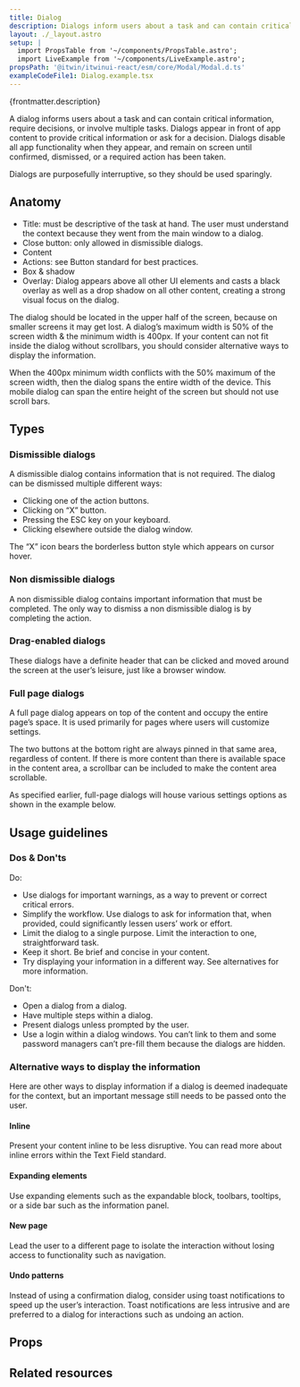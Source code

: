 ```yaml
---
title: Dialog
description: Dialogs inform users about a task and can contain critical information, require decisions, or involve multiple tasks.
layout: ./_layout.astro
setup: |
  import PropsTable from '~/components/PropsTable.astro';
  import LiveExample from '~/components/LiveExample.astro';
propsPath: '@itwin/itwinui-react/esm/core/Modal/Modal.d.ts'
exampleCodeFile1: Dialog.example.tsx
---
```


<p>{frontmatter.description}</p>

<LiveExample src={frontmatter.exampleCodeFile1} />

A dialog informs users about a task and can contain critical information, require decisions, or involve multiple tasks. Dialogs appear in front of app content to provide critical information or ask for a decision. Dialogs disable all app functionality when they appear, and remain on screen until confirmed, dismissed, or a required action has been taken.

Dialogs are purposefully interruptive, so they should be used sparingly.

## Anatomy

- Title: must be descriptive of the task at hand. The user must understand the context because they went from the main window to a dialog.
- Close button: only allowed in dismissible dialogs.
- Content
- Actions: see Button standard for best practices.
- Box & shadow
- Overlay: Dialog appears above all other UI elements and casts a black overlay as well as a drop shadow on all other content, creating a strong visual focus on the dialog.

The dialog should be located in the upper half of the screen, because on smaller screens it may get lost. A dialog’s maximum width is 50% of the screen width & the minimum width is 400px. If your content can not fit inside the dialog without scrollbars, you should consider alternative ways to display the information.

When the 400px minimum width conflicts with the 50% maximum of the screen width, then the dialog spans the entire width of the device. This mobile dialog can span the entire height of the screen but should not use scroll bars.

## Types

### Dismissible dialogs

A dismissible dialog contains information that is not required. The dialog can be dismissed multiple different ways:

- Clicking one of the action buttons.
- Clicking on “X” button.
- Pressing the ESC key on your keyboard.
- Clicking elsewhere outside the dialog window.

The “X” icon bears the borderless button style which appears on cursor hover.

### Non dismissible dialogs

A non dismissible dialog contains important information that must be completed. The only way to dismiss a non dismissible dialog is by completing the action.

### Drag-enabled dialogs

These dialogs have a definite header that can be clicked and moved around the screen at the user’s leisure, just like a browser window.

### Full page dialogs

A full page dialog appears on top of the content and occupy the entire page’s space. It is used primarily for pages where users will customize settings.

The two buttons at the bottom right are always pinned in that same area, regardless of content. If there is more content than there is available space in the content area, a scrollbar can be included to make the content area scrollable.

As specified earlier, full-page dialogs will house various settings options as shown in the example below.

## Usage guidelines

### Dos & Don'ts

Do:

- Use dialogs for important warnings, as a way to prevent or correct critical errors.
- Simplify the workflow. Use dialogs to ask for information that, when provided, could significantly lessen users’ work or effort.
- Limit the dialog to a single purpose. Limit the interaction to one, straightforward task.
- Keep it short. Be brief and concise in your content.
- Try displaying your information in a different way. See alternatives for more information.

Don't:

- Open a dialog from a dialog.
- Have multiple steps within a dialog.
- Present dialogs unless prompted by the user.
- Use a login within a dialog windows. You can’t link to them and some password managers can’t pre-fill them because the dialogs are hidden.


### Alternative ways to display the information

Here are other ways to display information if a dialog is deemed inadequate for the context, but an important message still needs to be passed onto the user.

#### Inline

Present your content inline to be less disruptive. You can read more about inline errors within the Text Field standard.

#### Expanding elements
Use expanding elements such as the expandable block, toolbars, tooltips, or a side bar such as the information panel.

#### New page
Lead the user to a different page to isolate the interaction without losing access to functionality such as navigation.

#### Undo patterns
Instead of using a confirmation dialog, consider using toast notifications to speed up the user’s interaction. Toast notifications are less intrusive and are preferred to a dialog for interactions such as undoing an action.

## Props

<PropsTable path={frontmatter.propsPath} />

## Related resources
